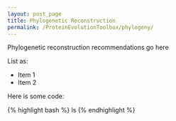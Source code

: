 ```yaml
---
layout: post_page
title: Phylogenetic Reconstruction
permalink: /ProteinEvolutionToolbox/phylogeny/
---
```


Phylogenetic reconstruction recommendations go here

List as:

+ Item 1
+ Item 2

Here is some code:

{% highlight bash %}
ls
{% endhighlight %}